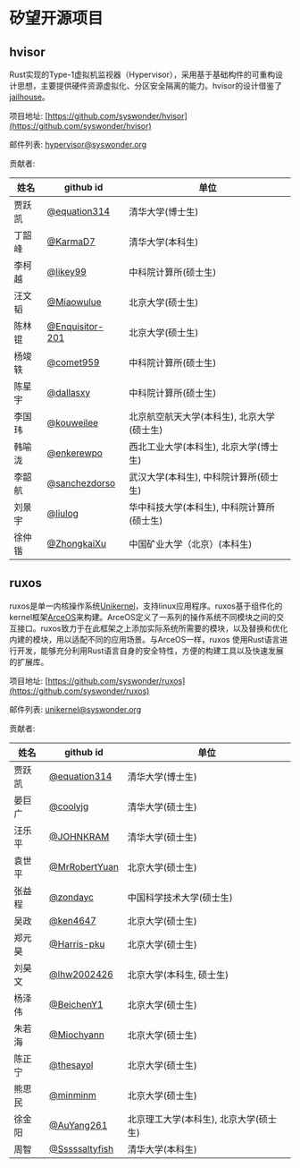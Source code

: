 # 矽望开源项目

## hvisor

Rust实现的Type-1虚拟机监视器（Hypervisor），采用基于基础构件的可重构设计思想，主要提供硬件资源虚拟化、分区安全隔离的能力。hvisor的设计借鉴了[jailhouse](https://github.com/siemens/jailhouse)。

<i class="fa-brands fa-github"></i> 项目地址: [https://github.com/syswonder/hvisor](https://github.com/syswonder/hvisor) 

<i class="fa-solid fa-envelopes-bulk"></i> 邮件列表: [hypervisor@syswonder.org](https://maillist.syswonder.org/mailman3/lists/hypervisor.syswonder.org/)

<i class="fa-solid fa-users-gear"></i> 贡献者:

|姓名|github id|单位|
|----|---------|----|
|贾跃凯|[@equation314](https://github.com/equation314)|清华大学(博士生)|
|丁韶峰|[@KarmaD7](https://github.com/KarmaD7)|清华大学(本科生)|
|李柯越|[@likey99](https://github.com/likey99)|中科院计算所(硕士生)|
|汪文韬|[@Miaowulue](https://github.com/Miaowulue)|北京大学(硕士生)|
|陈林锟|[@Enquisitor-201](https://github.com/Inquisitor-201)|北京大学(硕士生)|
|杨竣轶|[@comet959](https://github.com/comet959)|中科院计算所(硕士生)|
|陈星宇|[@dallasxy](https://github.com/dallasxy)|中科院计算所(硕士生)|
|李国玮|[@kouweilee](https://github.com/kouweilee)|北京航空航天大学(本科生), 北京大学(硕士生)|
|韩喻泷|[@enkerewpo](https://github.com/enkerewpo)|西北工业大学(本科生), 北京大学(博士生)|
|李韶航|[@sanchezdorso](https://github.com/sanchezdorso)|武汉大学(本科生), 中科院计算所(硕士生)|
|刘景宇|[@liulog](https://github.com/liulog)|华中科技大学(本科生),  中科院计算所(硕士生)|
|徐仲锴|[@ZhongkaiXu](https://github.com/ZhongkaiXu)|中国矿业大学（北京）(本科生)|


## ruxos

ruxos是单一内核操作系统[Unikernel](https://en.wikipedia.org/wiki/Unikernel)，支持linux应用程序。ruxos基于组件化的kernel框架[ArceOS](https://github.com/rcore-os/arceos)来构建。ArceOS定义了一系列的操作系统不同模块之间的交互接口。ruxos致力于在此框架之上添加实际系统所需要的模块，以及替换和优化内建的模块，用以适配不同的应用场景。与ArceOS一样，ruxos 使用Rust语言进行开发，能够充分利用Rust语言自身的安全特性，方便的构建工具以及快速发展的扩展库。

<i class="fa-brands fa-github"></i> 项目地址: [https://github.com/syswonder/ruxos](https://github.com/syswonder/ruxos) 

<i class="fa-solid fa-envelopes-bulk"></i> 邮件列表: [unikernel@syswonder.org](https://maillist.syswonder.org/mailman3/lists/unikernel.syswonder.org/)

<i class="fa-solid fa-users-gear"></i> 贡献者:

|姓名|github id|单位|
|----|---------|----|
|贾跃凯|[@equation314](https://github.com/equation314)|清华大学(博士生)|
|晏巨广|[@coolyjg](https://github.com/coolyjg)|清华大学(硕士生)|
|汪乐平|[@JOHNKRAM](https://github.com/JOHNKRAM)|清华大学(硕士生)|
|袁世平|[@MrRobertYuan](https://github.com/MrRobertYuan)|北京大学(硕士生)|
|张益程|[@zondayc](https://github.com/zondayc)|中国科学技术大学(硕士生)|
|吴政|[@ken4647](https://github.com/ken4647)|北京大学(硕士生)|
|郑元昊|[@Harris-pku](https://github.com/Harris-pku)|北京大学(硕士生)|
|刘昊文|[@lhw2002426](https://github.com/lhw2002426)|北京大学(本科生, 硕士生)|
|杨泽伟|[@BeichenY1](https://github.com/BeichenY1)|北京大学(硕士生)|
|朱若海|[@Miochyann](https://github.com/Miochyann)|北京大学(硕士生)|
|陈正宁|[@thesayol](https://github.com/thesayol)|北京大学(硕士生)|
|熊思民|[@minminm](https://github.com/minminm)|北京大学(硕士生)|
|徐金阳|[@AuYang261](https://github.com/AuYang261)|北京理工大学(本科生), 北京大学(硕士生)|
|周智|[@Sssssaltyfish](https://github.com/Sssssaltyfish)|清华大学(本科生)|

